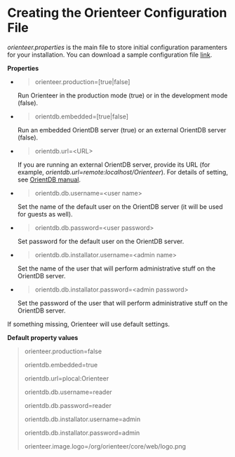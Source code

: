 # Creating the Orienteer Configuration File

*orienteer.properties* is the main file to store initial configuration paramenters for your installation. You can download a sample configuration file [link](https://github.com/OrienteerDW/Orienteer/blob/master/orienteer.properties).

**Properties**

* >orienteer.production=[true|false]

  Run Orienteer in the production mode (true) or in the development mode (false).
* >orientdb.embedded=[true|false]

  Run an embedded OrientDB server (true) or an external OrientDB server (false).
* >orientdb.url=&lt;URL&gt;

  If you are running an external OrientDB server, provide its URL (for example, *orientdb.url=remote:localhost/Orienteer*). For details of setting, see [OrientDB manual](http://orientdb.com/docs/last/Concepts.html#database-url).
* >orientdb.db.username=&lt;user name&gt;

  Set the name of the default user on the OrientDB server (it will be used for guests as well).
* >orientdb.db.password=&lt;user password&gt;

  Set password for the default user on the OrientDB server.
* >orientdb.db.installator.username=&lt;admin name&gt;

  Set the name of the user that will perform administrative stuff on the OrientDB server.
* >orientdb.db.installator.password=&lt;admin password&gt;

  Set the password of the user that will perform administrative stuff on the OrientDB server.

If something missing, Orienteer will use default settings.

**Default property values**

>orienteer.production=false
>
>orientdb.embedded=true
>
>orientdb.url=plocal:Orienteer
>
>orientdb.db.username=reader
>
>orientdb.db.password=reader
>
>orientdb.db.installator.username=admin
>
>orientdb.db.installator.password=admin
>
>orienteer.image.logo=/org/orienteer/core/web/logo.png